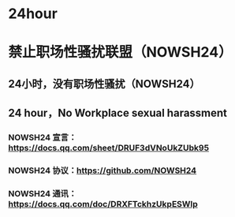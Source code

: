 # 24hour

# 禁止职场性骚扰联盟（NOWSH24）

## 24小时，没有职场性骚扰（NOWSH24）

## 24 hour，No Workplace sexual harassment

### NOWSH24 宣言：https://docs.qq.com/sheet/DRUF3dVNoUkZUbk95

### NOWSH24 协议：https://github.com/NOWSH24

### NOWSH24 通讯：https://docs.qq.com/doc/DRXFTckhzUkpESWlp
